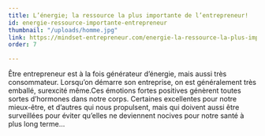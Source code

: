 ```yaml
---
title: L’énergie; la ressource la plus importante de l’entrepreneur!
id: energie-ressource-importante-entrepreneur
thumbnail: "/uploads/homme.jpg"
link: https://mindset-entrepreneur.com/energie-la-ressource-la-plus-importante-de-lentrepreneur/
order: 7

---
```

Être entrepreneur est à la fois générateur d’énergie, mais aussi très consommateur. Lorsqu’on démarre son entreprise, on est généralement très emballé, surexcité même.Ces émotions fortes positives génèrent toutes sortes d’hormones dans notre corps. Certaines excellentes pour notre mieux-être, et d’autres qui nous propulsent, mais qui doivent aussi être surveillées pour éviter qu’elles ne deviennent nocives pour notre santé à plus long terme...